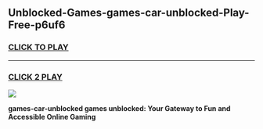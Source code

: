 
## Unblocked-Games-games-car-unblocked-Play-Free-p6uf6
<h3>
<a href="https://premium76.site?title=games-car-unblocked&ref=10A">CLICK TO PLAY</a></h3>
<hr>

<h3>
<a href="https://premium76.site?title=games-car-unblocked&ref=10A">CLICK 2 PLAY</a>
  
</h3>

<a href="https://premium76.site?title=games-car-unblocked&ref=10A"><img src="https://clearcache.store/games.png"></a>


**games-car-unblocked games unblocked: Your Gateway to Fun and Accessible Online Gaming**
